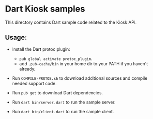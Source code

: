 # Dart Kiosk samples

This directory contains Dart sample code related to the Kiosk API.

## Usage:

- Install the Dart protoc plugin:

  - `pub global activate protoc_plugin`.
  - add `.pub-cache/bin` in your home dir to your PATH if you haven't already.

- Run `COMPILE-PROTOS.sh` to download additional sources and compile needed
  support code.
- Run `pub get` to download Dart dependencies.
- Run `dart bin/server.dart` to run the sample server.
- Run `dart bin/client.dart` to run the sample client.
